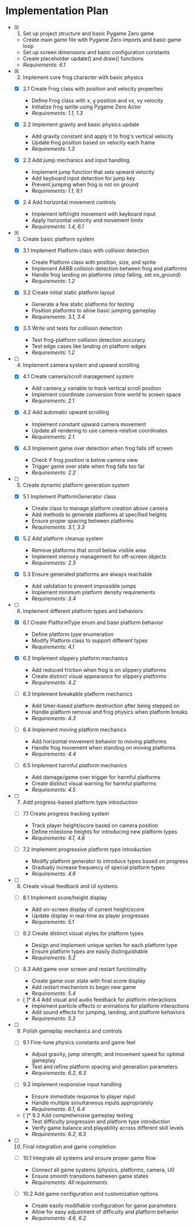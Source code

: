 # Implementation Plan

- [x] 1. Set up project structure and basic Pygame Zero game
  - Create main game file with Pygame Zero imports and basic game loop
  - Set up screen dimensions and basic configuration constants
  - Create placeholder update() and draw() functions
  - _Requirements: 6.1_

- [x] 2. Implement core frog character with basic physics
  - [x] 2.1 Create Frog class with position and velocity properties
    - Define Frog class with x, y position and vx, vy velocity
    - Initialize frog sprite using Pygame Zero Actor
    - _Requirements: 1.1, 1.3_
  
  - [x] 2.2 Implement gravity and basic physics update
    - Add gravity constant and apply it to frog's vertical velocity
    - Update frog position based on velocity each frame
    - _Requirements: 1.3_
  
  - [x] 2.3 Add jump mechanics and input handling
    - Implement jump function that sets upward velocity
    - Add keyboard input detection for jump key
    - Prevent jumping when frog is not on ground
    - _Requirements: 1.1, 6.1_
  
  - [x] 2.4 Add horizontal movement controls
    - Implement left/right movement with keyboard input
    - Apply horizontal velocity and movement limits
    - _Requirements: 1.4, 6.1_

- [x] 3. Create basic platform system
  - [x] 3.1 Implement Platform class with collision detection
    - Create Platform class with position, size, and sprite
    - Implement AABB collision detection between frog and platforms
    - Handle frog landing on platforms (stop falling, set on_ground)
    - _Requirements: 1.2_
  
  - [x] 3.2 Create initial static platform layout
    - Generate a few static platforms for testing
    - Position platforms to allow basic jumping gameplay
    - _Requirements: 3.1, 3.4_
  
  - [x] 3.3 Write unit tests for collision detection
    - Test frog-platform collision detection accuracy
    - Test edge cases like landing on platform edges
    - _Requirements: 1.2_

- [ ] 4. Implement camera system and upward scrolling
  - [x] 4.1 Create camera/scroll management system
    - Add camera_y variable to track vertical scroll position
    - Implement coordinate conversion from world to screen space
    - _Requirements: 2.1_
  
  - [x] 4.2 Add automatic upward scrolling
    - Implement constant upward camera movement
    - Update all rendering to use camera-relative coordinates
    - _Requirements: 2.1_
  
  - [x] 4.3 Implement game over detection when frog falls off screen
    - Check if frog position is below camera view
    - Trigger game over state when frog falls too far
    - _Requirements: 2.2_

- [ ] 5. Create dynamic platform generation system
  - [x] 5.1 Implement PlatformGenerator class
    - Create class to manage platform creation above camera
    - Add methods to generate platforms at specified heights
    - Ensure proper spacing between platforms
    - _Requirements: 3.1, 3.3_
  
  - [x] 5.2 Add platform cleanup system
    - Remove platforms that scroll below visible area
    - Implement memory management for off-screen objects
    - _Requirements: 2.3_
  
  - [x] 5.3 Ensure generated platforms are always reachable
    - Add validation to prevent impossible jumps
    - Implement minimum platform density requirements
    - _Requirements: 3.4_

- [ ] 6. Implement different platform types and behaviors
  - [x] 6.1 Create PlatformType enum and base platform behavior
    - Define platform type enumeration
    - Modify Platform class to support different types
    - _Requirements: 4.1_
  
  - [x] 6.2 Implement slippery platform mechanics
    - Add reduced friction when frog is on slippery platforms
    - Create distinct visual appearance for slippery platforms
    - _Requirements: 4.2_
  
  - [ ] 6.3 Implement breakable platform mechanics
    - Add timer-based platform destruction after being stepped on
    - Handle platform removal and frog physics when platform breaks
    - _Requirements: 4.3_
  
  - [ ] 6.4 Implement moving platform mechanics
    - Add horizontal movement behavior to moving platforms
    - Handle frog movement when standing on moving platforms
    - _Requirements: 4.4_
  
  - [ ] 6.5 Implement harmful platform mechanics
    - Add damage/game over trigger for harmful platforms
    - Create distinct visual warning for harmful platforms
    - _Requirements: 4.5_

- [ ] 7. Add progress-based platform type introduction
  - [ ] 7.1 Create progress tracking system
    - Track player height/score based on camera position
    - Define milestone heights for introducing new platform types
    - _Requirements: 4.1, 4.6_
  
  - [ ] 7.2 Implement progressive platform type introduction
    - Modify platform generator to introduce types based on progress
    - Gradually increase frequency of special platform types
    - _Requirements: 4.6_

- [ ] 8. Create visual feedback and UI systems
  - [ ] 8.1 Implement score/height display
    - Add on-screen display of current height/score
    - Update display in real-time as player progresses
    - _Requirements: 5.1_
  
  - [ ] 8.2 Create distinct visual styles for platform types
    - Design and implement unique sprites for each platform type
    - Ensure platform types are easily distinguishable
    - _Requirements: 5.2_
  
  - [ ] 8.3 Add game over screen and restart functionality
    - Create game over state with final score display
    - Add restart mechanism to begin new game
    - _Requirements: 5.4_
  
  - [ ]* 8.4 Add visual and audio feedback for platform interactions
    - Implement particle effects or animations for platform interactions
    - Add sound effects for jumping, landing, and platform behaviors
    - _Requirements: 5.3_

- [ ] 9. Polish gameplay mechanics and controls
  - [ ] 9.1 Fine-tune physics constants and game feel
    - Adjust gravity, jump strength, and movement speed for optimal gameplay
    - Test and refine platform spacing and generation parameters
    - _Requirements: 6.2, 6.3_
  
  - [ ] 9.2 Implement responsive input handling
    - Ensure immediate response to player input
    - Handle multiple simultaneous inputs appropriately
    - _Requirements: 6.1, 6.4_
  
  - [ ]* 9.3 Add comprehensive gameplay testing
    - Test difficulty progression and platform type introduction
    - Verify game balance and playability across different skill levels
    - _Requirements: 6.2, 6.3_

- [ ] 10. Final integration and game completion
  - [ ] 10.1 Integrate all systems and ensure proper game flow
    - Connect all game systems (physics, platforms, camera, UI)
    - Ensure smooth transitions between game states
    - _Requirements: All requirements_
  
  - [ ] 10.2 Add game configuration and customization options
    - Create easily modifiable configuration for game parameters
    - Allow for easy adjustment of difficulty and platform behavior
    - _Requirements: 4.6, 6.2_